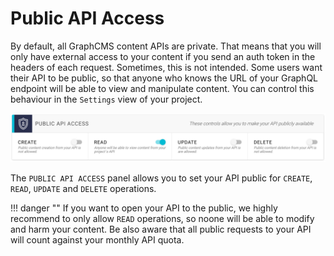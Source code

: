 # Public API Access

By default, all GraphCMS content APIs are private. That means that you will only have external access to your content if you send an auth token in the headers of each request. Sometimes, this is not intended. Some users want their API to be public, so that anyone who knows the URL of your GraphQL endpoint will be able to view and manipulate content. You can control this behaviour in the `Settings` view of your project.


![Screenshot](../img/guides/public_api_access.png)


The `PUBLIC API ACCESS` panel allows you to set your API public for `CREATE`, `READ`, `UPDATE` and `DELETE` operations.

!!! danger ""
    If you want to open your API to the public, we highly recommend to only allow `READ` operations, so noone will be able to modify and harm your content. Be also aware that all public requests to your API will count against your monthly API quota.
